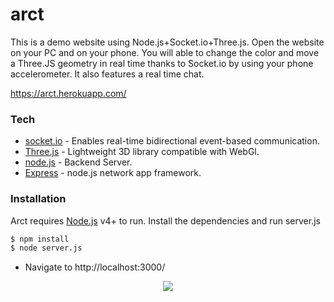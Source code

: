 # arct
This is a demo website using Node.js+Socket.io+Three.js. Open the website on your PC and on your phone. You will able to change the color and  move a Three.JS geometry in real time thanks to Socket.io by using your phone accelerometer. It also features a real time chat.

https://arct.herokuapp.com/



### Tech

* [socket.io] - Enables real-time bidirectional event-based communication.
* [Three.js] - Lightweight 3D library compatible with WebGl.
* [node.js] - Backend Server.
* [Express] - node.js network app framework.

 
### Installation

Arct requires [Node.js](https://nodejs.org/) v4+ to run.
Install the dependencies and run server.js

```sh
$ npm install 
$ node server.js
``` 
* Navigate to http://localhost:3000/


[node.js]: <http://nodejs.org>
[Three.js]: <https://threejs.org/>
[jQuery]: <http://jquery.com>
[express]: <http://expressjs.com>
[socket.io]: <https://socket.io>
[request]: <https://github.com/request/request>

<p align="center">
<img src="https://github.com/Steve0929/arct/blob/master/public/img/arct.gif"/>
</p>
